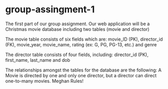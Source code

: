 # group-assingment-1
The first part of our group assignment. 
Our web application will be a Christmas movie database including two tables (movie and director) 

The movie table consists of six fields which are: movie_ID (PK), director_id (FK), movie_year, movie_name, rating (ex: G, PG, PG-13, etc.) and genre

The director table consists of four fields, including: director_id (PK), first_name, last_name and dob


The relationships amongst the tables for the database are the following: 
  A Movie is directed by one and only one director, but a director can direct one-to-many movies. 
  Meghan Rules!



